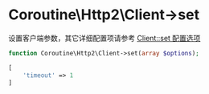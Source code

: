 # Coroutine\Http2\Client->set

设置客户端参数，其它详细配置项请参考 [Client::set 配置选项](https://wiki.swoole.com/wiki/page/p-client_setting.html)

```php
function Coroutine\Http2\Client->set(array $options);
```

```php
[
    'timeout' => 1
]
```
